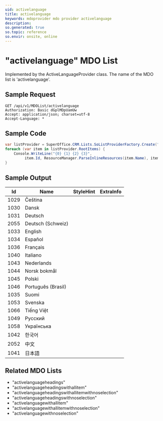 ```yaml
---
uid: activelanguage
title: activelanguage
keywords: mdoprovider mdo provider activelanguage
description: 
so.generated: true
so.topic: reference
so.envir: onsite, online
---
```


# "activelanguage" MDO List




Implemented by the <see cref="T:SuperOffice.CRM.Lists.ActiveLanguageProvider">ActiveLanguageProvider</see> class.
The name of the MDO list is 'activelanguage'.




## Sample Request

```http!
GET /api/v1/MDOList/activelanguage
Authorization: Basic dGplMDpUamUw
Accept: application/json; charset=utf-8
Accept-Language: *

```

## Sample Code
```cs
var listProvider = SuperOffice.CRM.Lists.SoListProviderFactory.Create("activelanguage", forceFlatList: true);
foreach (var item in listProvider.RootItems) {
    Console.WriteLine("{0} {1} {2} {3}", 
         item.Id, ResourceManager.ParseInlineResources(item.Name), item.StyleHint, item.ExtraInfo);
}
```

## Sample Output

|Id   | Name  |StyleHint|ExtraInfo |
| --- | ----- | ------- | -------- |
|1029|Čeština |||
|1030|Dansk |||
|1031|Deutsch |||
|2055|Deutsch (Schweiz)|||
|1033|English |||
|1034|Español |||
|1036|Français |||
|1040|Italiano |||
|1043|Nederlands |||
|1044|Norsk bokmål |||
|1045|Polski |||
|1046|Português (Brasil)|||
|1035|Suomi |||
|1053|Svenska |||
|1066|Tiếng Việt |||
|1049|Русский |||
|1058|Українська |||
|1042|한국어|||
|2052|中文|||
|1041|日本語 |||


## Related MDO Lists

* "activelanguageheadings"
* "activelanguageheadingswithallitem"
* "activelanguageheadingswithallitemwithnoselection"
* "activelanguageheadingswithnoselection"
* "activelanguagewithallitem"
* "activelanguagewithallitemwithnoselection"
* "activelanguagewithnoselection"
